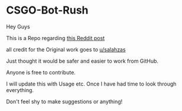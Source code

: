 # CSGO-Bot-Rush

Hey Guys

This is a Repo regarding [this Reddit post](https://www.reddit.com/r/GlobalOffensive/comments/5vj0kt/shut_down_a_rush_training_script/)

all credit for the Original work goes to [u/salahzas](https://www.reddit.com/user/salahzas)

Just thought it would be safer and easier to work from GitHub.

Anyone is free to contribute.

I will update this with Usage etc. Once I have had time to look through everything.

Don't feel shy to make suggestions or anything!

